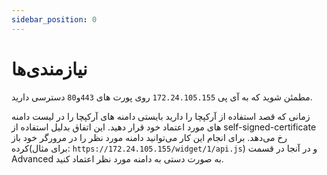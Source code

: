 ```yaml
---
sidebar_position: 0
---
```


# نیازمندی‌ها

مطمئن شوید که به آی پی `172.24.105.155` روی پورت های `443`و`80` دسترسی دارید.

زمانی که قصد استفاده از آرکپچا را دارید بایستی دامنه های آرکپچا را در لیست دامنه های مورد اعتماد خود قرار دهید. این اتفاق بدلیل استفاده از self-signed-certificate رخ می‌دهد. برای انجام این کار می‌توانید دامنه مورد نظر را در مرورگر خود باز کرده(برای مثال: `https://172.24.105.155/widget/1/api.js`) و در آنجا در قسمت Advanced به صورت دستی به دامنه مورد نظر اعتماد کنید.
